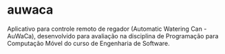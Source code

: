 # auwaca
Aplicativo para controle remoto de regador (Automatic Watering Can - AuWaCa), desenvolvido para avaliação na disciplina de Programação para Computação Móvel do curso de Engenharia de Software.
